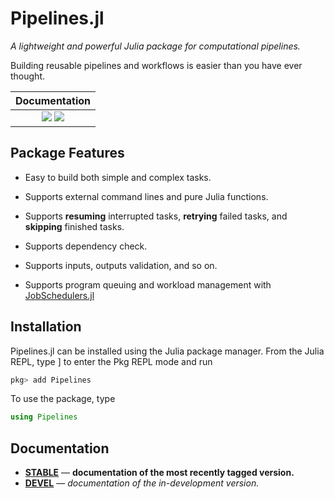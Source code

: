 # Pipelines.jl

*A lightweight and powerful Julia package for computational pipelines.*

Building reusable pipelines and workflows is easier than you have ever thought.

| **Documentation**                                                               |
|:-------------------------------------------------------------------------------:|
| [![](https://img.shields.io/badge/docs-stable-blue.svg)](https://cihga39871.github.io/Pipelines.jl/stable) [![](https://img.shields.io/badge/docs-dev-blue.svg)](https://cihga39871.github.io/Pipelines.jl/dev) |

## Package Features

- Easy to build both simple and complex tasks.

- Supports external command lines and pure Julia functions.

- Supports **resuming** interrupted tasks, **retrying** failed tasks, and **skipping** finished tasks.

- Supports dependency check.

- Supports inputs, outputs validation, and so on.

- Supports program queuing and workload management with [JobSchedulers.jl](https://github.com/cihga39871/JobSchedulers.jl)

## Installation

Pipelines.jl can be installed using the Julia package manager. From the Julia REPL, type ] to enter the Pkg REPL mode and run

```julia
pkg> add Pipelines
```

To use the package, type

```julia
using Pipelines
```

## Documentation


- [**STABLE**](https://cihga39871.github.io/Pipelines.jl/stable) &mdash; **documentation of the most recently tagged version.**
- [**DEVEL**](https://cihga39871.github.io/Pipelines.jl/dev) &mdash; *documentation of the in-development version.*
